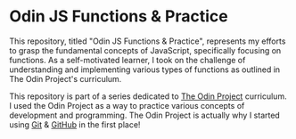 # Odin JS Functions & Practice

This repository, titled "Odin JS Functions & Practice", represents my efforts to grasp the fundamental concepts of JavaScript, specifically focusing on functions. As a self-motivated learner, I took on the challenge of understanding and implementing various types of functions as outlined in The Odin Project's curriculum.

This repository is part of a series dedicated to [The Odin Project](https://www.theodinproject.com/) curriculum. I used the Odin Project as a way to practice various concepts of development and programming. The Odin Project is actually why I started using [Git](https://git-scm.com/) & [GitHub](https://github.com/itsjordanmuller) in the first place!